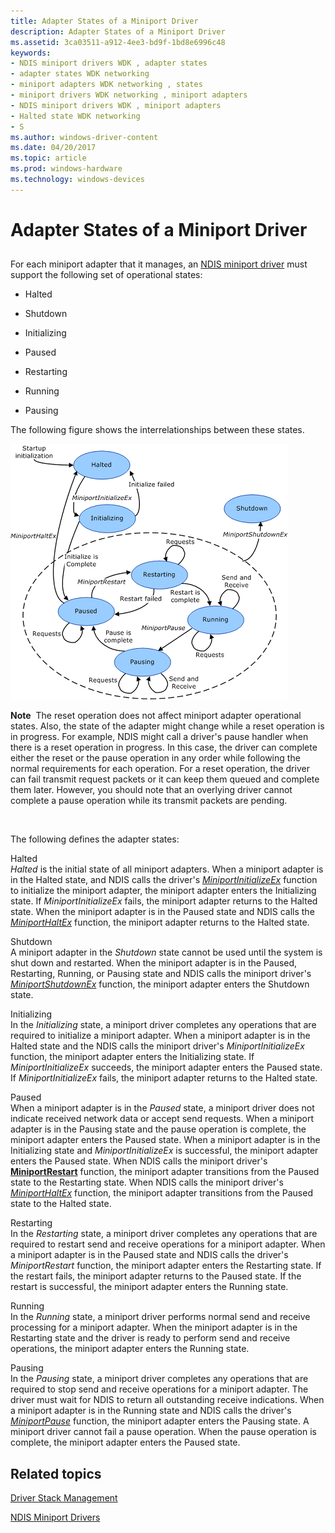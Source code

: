 ```yaml
---
title: Adapter States of a Miniport Driver
description: Adapter States of a Miniport Driver
ms.assetid: 3ca03511-a912-4ee3-bd9f-1bd8e6996c48
keywords:
- NDIS miniport drivers WDK , adapter states
- adapter states WDK networking
- miniport adapters WDK networking , states
- miniport drivers WDK networking , miniport adapters
- NDIS miniport drivers WDK , miniport adapters
- Halted state WDK networking
- S
ms.author: windows-driver-content
ms.date: 04/20/2017
ms.topic: article
ms.prod: windows-hardware
ms.technology: windows-devices
---
```


# Adapter States of a Miniport Driver


## <a href="" id="ddk-adapter-states-of-a-miniport-driver-ng"></a>


For each miniport adapter that it manages, an [NDIS miniport driver](ndis-miniport-drivers2.md) must support the following set of operational states:

-   Halted

-   Shutdown

-   Initializing

-   Paused

-   Restarting

-   Running

-   Pausing

The following figure shows the interrelationships between these states.

![diagram illustrating the miniport adapter state diagram](images/miniportstate.png)

**Note**  The reset operation does not affect miniport adapter operational states. Also, the state of the adapter might change while a reset operation is in progress. For example, NDIS might call a driver's pause handler when there is a reset operation in progress. In this case, the driver can complete either the reset or the pause operation in any order while following the normal requirements for each operation. For a reset operation, the driver can fail transmit request packets or it can keep them queued and complete them later. However, you should note that an overlying driver cannot complete a pause operation while its transmit packets are pending.

 

The following defines the adapter states:

<a href="" id="halted"></a>Halted  
*Halted* is the initial state of all miniport adapters. When a miniport adapter is in the Halted state, and NDIS calls the driver's [*MiniportInitializeEx*](https://msdn.microsoft.com/library/windows/hardware/ff559389) function to initialize the miniport adapter, the miniport adapter enters the Initializing state. If *MiniportInitializeEx* fails, the miniport adapter returns to the Halted state. When the miniport adapter is in the Paused state and NDIS calls the [*MiniportHaltEx*](https://msdn.microsoft.com/library/windows/hardware/ff559388) function, the miniport adapter returns to the Halted state.

<a href="" id="shutdown"></a>Shutdown  
A miniport adapter in the *Shutdown* state cannot be used until the system is shut down and restarted. When the miniport adapter is in the Paused, Restarting, Running, or Pausing state and NDIS calls the miniport driver's [*MiniportShutdownEx*](https://msdn.microsoft.com/library/windows/hardware/ff559449) function, the miniport adapter enters the Shutdown state.

<a href="" id="initializing"></a>Initializing  
In the *Initializing* state, a miniport driver completes any operations that are required to initialize a miniport adapter. When a miniport adapter is in the Halted state and the NDIS calls the miniport driver's *MiniportInitializeEx* function, the miniport adapter enters the Initializing state. If *MiniportInitializeEx* succeeds, the miniport adapter enters the Paused state. If *MiniportInitializeEx* fails, the miniport adapter returns to the Halted state.

<a href="" id="paused"></a>Paused  
When a miniport adapter is in the *Paused* state, a miniport driver does not indicate received network data or accept send requests. When a miniport adapter is in the Pausing state and the pause operation is complete, the miniport adapter enters the Paused state. When a miniport adapter is in the Initializing state and *MiniportInitializeEx* is successful, the miniport adapter enters the Paused state. When NDIS calls the miniport driver's [**MiniportRestart**](https://msdn.microsoft.com/library/windows/hardware/ff559435) function, the miniport adapter transitions from the Paused state to the Restarting state. When NDIS calls the miniport driver's [*MiniportHaltEx*](https://msdn.microsoft.com/library/windows/hardware/ff559388) function, the miniport adapter transitions from the Paused state to the Halted state.

<a href="" id="restarting"></a>Restarting  
In the *Restarting* state, a miniport driver completes any operations that are required to restart send and receive operations for a miniport adapter. When a miniport adapter is in the Paused state and NDIS calls the driver's *MiniportRestart* function, the miniport adapter enters the Restarting state. If the restart fails, the miniport adapter returns to the Paused state. If the restart is successful, the miniport adapter enters the Running state.

<a href="" id="running"></a>Running  
In the *Running* state, a miniport driver performs normal send and receive processing for a miniport adapter. When the miniport adapter is in the Restarting state and the driver is ready to perform send and receive operations, the miniport adapter enters the Running state.

<a href="" id="pausing"></a>Pausing  
In the *Pausing* state, a miniport driver completes any operations that are required to stop send and receive operations for a miniport adapter. The driver must wait for NDIS to return all outstanding receive indications. When a miniport adapter is in the Running state and NDIS calls the driver's [*MiniportPause*](https://msdn.microsoft.com/library/windows/hardware/ff559418) function, the miniport adapter enters the Pausing state. A miniport driver cannot fail a pause operation. When the pause operation is complete, the miniport adapter enters the Paused state.

## Related topics


[Driver Stack Management](driver-stack-management.md)

[NDIS Miniport Drivers](ndis-miniport-drivers2.md)

 

 






